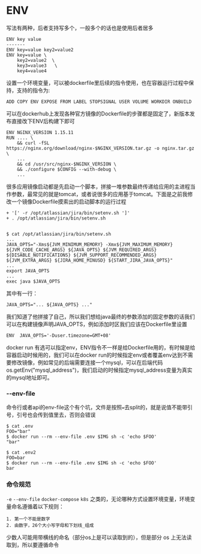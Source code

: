 # ENV

写法有两种，后者支持写多个，一般多个的话也是使用后者居多

```text
ENV key value
-------
ENV key=value key2=value2
ENV key=value \
    key2=value2  \
    key3=value3   \
    key4=value4
```

设置一个环境变量，可以被dockerfile里后续的指令使用，也在容器运行过程中保持，支持的指令为:

```text
ADD COPY ENV EXPOSE FROM LABEL STOPSIGNAL USER VOLUME WORKDIR ONBUILD
```

可以在dockerhub上发现各种官方镜像的Dockerfile的步骤都是固定了，新版本发布直接改下ENV后构建下即可

```text
ENV NGINX_VERSION 1.15.11
RUN .... \
    && curl -fSL https://nginx.org/download/nginx-$NGINX_VERSION.tar.gz -o nginx.tar.gz \
    ...
    && cd /usr/src/nginx-$NGINX_VERSION \
	&& ./configure $CONFIG --with-debug \
	...
```

很多应用镜像启动都是先启动一个脚本，拼接一堆参数最终传递给应用的主进程当作参数，最常见的就是tomcat，或者说很多的应用基于tomcat。下面是之前我修改一个镜像Dockerfile摸索出的启动脚本的运行过程

```text
+ '[' -r /opt/atlassian/jira/bin/setenv.sh ']'
+ . /opt/atlassian/jira/bin/setenv.sh


$ cat /opt/atlassian/jira/bin/setenv.sh
...
JAVA_OPTS="-Xms${JVM_MINIMUM_MEMORY} -Xmx${JVM_MAXIMUM_MEMORY} ${JVM_CODE_CACHE_ARGS} ${JAVA_OPTS} ${JVM_REQUIRED_ARGS} ${DISABLE_NOTIFICATIONS} ${JVM_SUPPORT_RECOMMENDED_ARGS} ${JVM_EXTRA_ARGS} ${JIRA_HOME_MINUSD} ${START_JIRA_JAVA_OPTS}"
...
export JAVA_OPTS
...
exec java $JAVA_OPTS
```

其中有一行：

```text
JAVA_OPTS="... ${JAVA_OPTS} ..."
```

我们知道了他拼接了自己，所以我们想给java最终的参数添加的固定参数的话我们可以在构建镜像声明JAVA\_OPTS，例如添加时区我们应该在Dockerfile里设置

```text
ENV  JAVA_OPTS='-Duser.timezone=GMT+08'
```

docker run 有选可以指定env，ENV指令不一样是给Dockerfile用的，有时候是给容器启动时候用的，我们可以在docker run的时候指定env或者覆盖env达到不需要修改镜像，例如常见的后端需要连接一个mysql，可以在后端代码os.getEnv\("mysql\_address"\)，我们启动的时候指定mysql\_address变量为真实的mysql地址即可。

### --env-file

命令行或者api的env-file这个有个坑，文件是按照`=`去split的，就是说值不能带引号，引号也会传到值里去，否则会错误

```text
$ cat .env 
FOO="bar"
$ docker run --rm --env-file .env $IMG sh -c 'echo $FOO'
"bar"

$ cat .env2
FOO=bar
$ docker run --rm --env-file .env $IMG sh -c 'echo $FOO'
bar
```

### 命令规范

`-e` `--env-file`   `docker-compose`  `k8s` 之类的，无论哪种方式设置环境变量，环境变量命名遵循着以下规则：

```text
1. 第一个不能是数字
2. 由数字，26个大小写字母和下划线_组成
```

少数人可能用带横线的命名（部分os上是可以读取到的），但是部分 os 上无法读取到，所以要遵循命令

